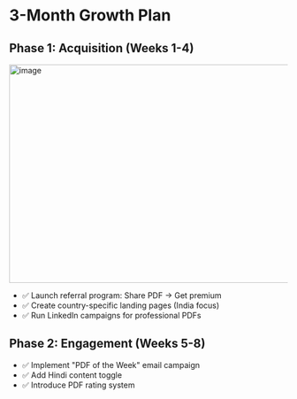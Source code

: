 # 3-Month Growth Plan
## Phase 1: Acquisition (Weeks 1-4)
<img width="667" height="395" alt="image" src="https://github.com/user-attachments/assets/9ac6bf52-af85-4b83-895d-1dac2cd856d4" />

- ✅ Launch referral program: Share PDF → Get premium
- ✅ Create country-specific landing pages (India focus)
- ✅ Run LinkedIn campaigns for professional PDFs

## Phase 2: Engagement (Weeks 5-8)
- ✅ Implement "PDF of the Week" email campaign
- ✅ Add Hindi content toggle
- ✅ Introduce PDF rating system

